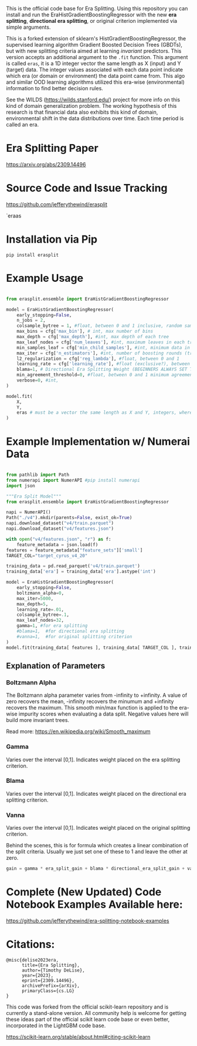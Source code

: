 This is the official code base for Era Splitting. Using this repository you can install and run the EraHistGradientBoostingRegressor with the new **era splitting**, **directional era splitting**, or original criterion implemented via simple arguments.

This is a forked extension of sklearn's HistGradientBoostingRegressor, the supervised learning algorithm Gradient Boosted Decision Trees (GBDTs), but with new splitting criteria aimed at learning _invariant_ predictors. This version accepts an additional argument to the `.fit` function. This argument is called `eras`, it is a 1D integer vector the same length as X (input) and Y (target) data. The integer values associated with each data point indicate which era (or domain or environment) the data point came from. This algo and similar OOD learning algorithms utilized this era-wise (environmental) information to find better decision rules. 

See the WILDS (https://wilds.stanford.edu/) project for more info on this kind of domain generalization problem. The working hypothesis of this research is that financial data also exhibits this kind of domain, environmental shift in the data distributions over time. Each time period is called an era.

# Era Splitting Paper
https://arxiv.org/abs/2309.14496

# Source Code and Issue Tracking
https://github.com/jefferythewind/erasplit

`eraas
# Installation via Pip

```
pip install erasplit
```

# Example Usage

```python

from erasplit.ensemble import EraHistGradientBoostingRegressor

model = EraHistGradientBoostingRegressor(
    early_stopping=False,
    n_jobs = 2,  
    colsample_bytree = 1, #float, between 0 and 1 inclusive, random sample of columns are used to grow each tree
    max_bins = cfg['max_bin'], # int, max number of bins
    max_depth = cfg['max_depth'], #int, max depth of each tree
    max_leaf_nodes = cfg['num_leaves'], #int, maximum leaves in each tree 
    min_samples_leaf = cfg['min_child_samples'], #int, minimum data in a leaf
    max_iter = cfg['n_estimators'], #int, number of boosting rounds (trees)
    l2_regularization = cfg['reg_lambda'], #float, between 0 and 1
    learning_rate = cfg['learning_rate'], #float (exclusive?), between 0 and 1
    blama=1, # Directional Era Splitting Weight (BEGINNERS ALWAYS SET THIS TO 1!)
    min_agreement_threshold=0, #float, between 0 and 1 minimum agreement in direction of split over the eras of data
    verbose=0, #int, 
)

model.fit(
    X,
    Y,
    eras # must be a vector the same length as X and Y, integers, where each value designates the era (or environment) of each data point
)

```

# Example Implementation w/ Numerai Data

```python

from pathlib import Path
from numerapi import NumerAPI #pip install numerapi
import json

"""Era Split Model"""
from erasplit.ensemble import EraHistGradientBoostingRegressor

napi = NumerAPI()
Path("./v4").mkdir(parents=False, exist_ok=True)
napi.download_dataset("v4/train.parquet")
napi.download_dataset("v4/features.json")

with open("v4/features.json", "r") as f:
    feature_metadata = json.load(f)
features = feature_metadata["feature_sets"]['small']
TARGET_COL="target_cyrus_v4_20"

training_data = pd.read_parquet('v4/train.parquet')
training_data['era'] = training_data['era'].astype('int')

model = EraHistGradientBoostingRegressor( 
    early_stopping=False, 
    boltzmann_alpha=0, 
    max_iter=5000, 
    max_depth=5, 
    learning_rate=.01, 
    colsample_bytree=.1, 
    max_leaf_nodes=32, 
    gamma=1, #for era splitting
    #blama=1,  #for directional era splitting
    #vanna=1,  #for original splitting criterion
)
model.fit(training_data[ features ], training_data[ TARGET_COL ], training_data['era'].values)
```

## Explanation of Parameters
### Boltzmann Alpha
The Boltzmann alpha parameter varies from -infinity to +infinity. A value of zero recovers the mean, -infinity recovers the minumum and +infinity recovers the maximum. This smooth min/max function is applied to the era-wise impurity scores when evaluating a data split. Negative values here will build more invariant trees.

Read more: https://en.wikipedia.org/wiki/Smooth_maximum

### Gamma
Varies over the interval [0,1]. Indicates weight placed on the  era splitting criterion.

### Blama
Varies over the interval [0,1]. Indicates weight placed on the directional era splitting criterion.

### Vanna
Varies over the interval [0,1]. Indicates weight placed on the original splitting criterion.

Behind the scenes, this is for formula which creates a linear combination of the split criteria. Usually we just set one of these to 1 and leave the other at zero.
```python
gain = gamma * era_split_gain + blama * directional_era_split_gain + vanna * original_gain
```

# Complete (New Updated) Code Notebook Examples Available here:

https://github.com/jefferythewind/era-splitting-notebook-examples

# Citations:

````
@misc{delise2023era,
      title={Era Splitting}, 
      author={Timothy DeLise},
      year={2023},
      eprint={2309.14496},
      archivePrefix={arXiv},
      primaryClass={cs.LG}
}
````

This code was forked from the official scikit-learn repository and is currently a stand-alone version. All community help is welcome for getting these ideas part of the official scikit learn code base or even better, incorporated in the LightGBM code base.

https://scikit-learn.org/stable/about.html#citing-scikit-learn
